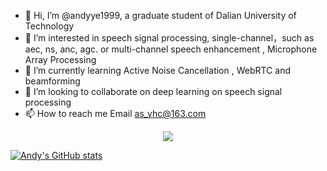 - 👋 Hi, I’m @andyye1999, a graduate student of Dalian University of Technology
- 👀 I’m interested in speech signal processing, single-channel，such as aec, ns, anc, agc. or multi-channel speech enhancement , Microphone Array Processing 
- 🌱 I’m currently learning Active Noise Cancellation , WebRTC and beamforming
- 💞️ I’m looking to collaborate on deep learning on speech signal processing
- 📫 How to reach me Email as_yhc@163.com  

<div align="center"> <img src="https://visitor-badge.glitch.me/badge?page_id=andyye1999" /> </div>  

[![Andy's GitHub stats](https://github-readme-stats.vercel.app/api?username=andyye1999)](https://github.com/anuraghazra/github-readme-stats)  

<!---
andyye1999/andyye1999 is a ✨ special ✨ repository because its `README.md` (this file) appears on your GitHub profile.
You can click the Preview link to take a look at your changes.
--->
